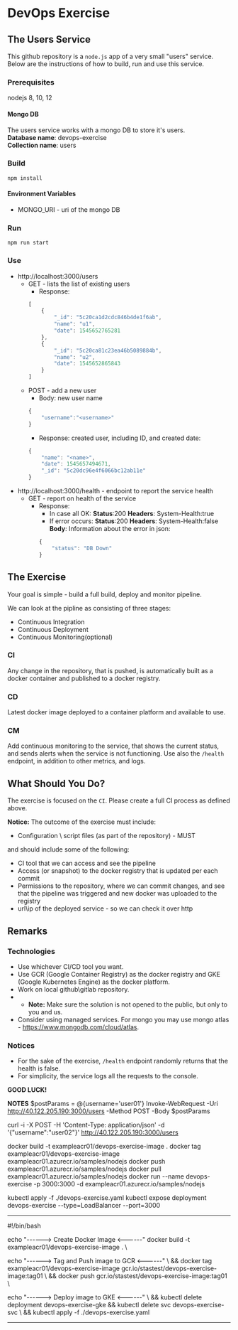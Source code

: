 # DevOps Exercise

## The Users Service

This github repository is a `node.js` app of a very small "users" service.
Below are the instructions of how to build, run and use this service.

### Prerequisites
nodejs 8, 10, 12

#### Mongo DB
The users service works with a mongo DB to store it's users.<BR>
**Database name**: devops-exercise<BR>
**Collection name**: users

### Build

   `npm install`

#### Environment Variables

* MONGO_URI - uri of the mongo DB

### Run
   
   `npm run start`

### Use

* http://localhost:3000/users
    * GET - lists the list of existing users
        * Response:
        ```javascript
        [
            {
                "_id": "5c20ca1d2cdc846b4de1f6ab",
                "name": "u1",
                "date": 1545652765281
            },
            {
                "_id": "5c20ca81c23ea46b5089884b",
                "name": "u2",
                "date": 1545652865843
            }
        ]
        ```
    * POST - add a new user
        * Body: new user name
        ```javascript
        {
            "username":"<username>"
        }
        ```
        * Response: created user, including ID, and created date:
        ```javascript
        {
            "name": "<name>",
            "date": 1545657494671,
            "_id": "5c20dc96e4f6066bc12ab11e"
        }
        ```
* http://localhost:3000/health - endpoint to report the service health
    * GET - report on health of the service
        * Response:
            * In case all OK:
            **Status**:200
            **Headers**: System-Health:true
            * If error occurs:
            **Status**:200
            **Headers**: System-Health:false
            **Body**: Information about the error in json:
            ```javascript
            {
                "status": "DB Down"
            }
            ```

## The Exercise

Your goal is simple - build a full build, deploy and monitor pipeline.

We can look at the pipline as consisting of three stages:

* Continuous Integration
* Continuous Deployment
* Continuous Monitoring(optional)

### CI

Any change in the repository, that is pushed, is automatically built as a docker container and published to a docker registry.

### CD

Latest docker image deployed to a container platform and available to use.

### CM

Add continuous monitoring to the service, that shows the current status, and sends alerts when the service is not functioning.
Use also the `/health` endpoint, in addition to other metrics, and logs.

## What Should You Do?
The exercise is focused on the `CI`. Please create a full CI process as defined above.

**Notice:** The outcome of the exercise must include:
* Configuration \ script files (as part of the repository) - MUST

and should include some of the following:
* CI tool that we can access and see the pipeline
* Access (or snapshot) to the docker registry that is updated per each commit
* Permissions to the repository, where we can commit changes, and see that the pipeline was triggered and new docker was uploaded to the registry
* url\ip of the deployed service - so we can check it over http


## Remarks

### Technologies

* Use whichever CI/CD tool you want.
* Use GCR (Google Container Registry) as the docker registry and GKE (Google Kubernetes Engine) as the docker platform.
* Work on local github\gitlab repository.
* * **Note:** Make sure the solution is not opened to the public, but only to you and us.
* Consider using managed services. For mongo you may use mongo atlas - https://www.mongodb.com/cloud/atlas.

### Notices

* For the sake of the exercise, `/health` endpoint randomly returns that the health is false.
* For simplicity, the service logs all the requests to the console.

**GOOD LUCK!**

****NOTES****
$postParams = @{username='user01'}
Invoke-WebRequest -Uri http://40.122.205.190:3000/users -Method POST -Body $postParams

curl -i -X POST -H 'Content-Type: application/json' -d '{"username":"user02"}' http://40.122.205.190:3000/users

docker build -t exampleacr01/devops-exercise-image .
docker tag exampleacr01/devops-exercise-image exampleacr01.azurecr.io/samples/nodejs
docker push exampleacr01.azurecr.io/samples/nodejs
docker pull exampleacr01.azurecr.io/samples/nodejs
docker run --name devops-exercise -p 3000:3000 -d exampleacr01.azurecr.io/samples/nodejs

kubectl apply -f ./devops-exercise.yaml
kubectl expose deployment devops-exercise --type=LoadBalancer --port=3000
____________________________________________
#!/bin/bash

echo "------> Create Docker Image <------"
docker build -t exampleacr01/devops-exercise-image . \ 

echo "------> Tag and Push image to GCR <------" \ 
&& docker tag exampleacr01/devops-exercise-image gcr.io/stastest/devops-exercise-image:tag01 \ 
&& docker push gcr.io/stastest/devops-exercise-image:tag01 \ 

echo "------> Deploy image to GKE <------" \ 
&& kubectl delete deployment devops-exercise-gke && kubectl delete svc devops-exercise-svc \ 
&& kubectl apply -f ./devops-exercise.yaml
_____________________________________________
